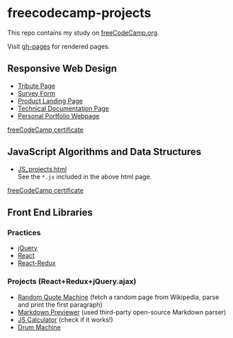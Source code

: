 # freecodecamp-projects

This repo contains my study on [freeCodeCamp.org](https://www.freecodecamp.org). 

Visit [gh-pages](https://xwang233.github.io/freecodecamp-projects/) for rendered pages. 

## Responsive Web Design 

* [Tribute Page](./Responsive_Web_Design/Tribute_Page/index.html)
* [Survey Form](./Responsive_Web_Design/Survey_Form/index.html)
* [Product Landing Page](./Responsive_Web_Design/Product_Landing_Page/index.html)
* [Technical Documentation Page](./Responsive_Web_Design/Technical_Documentation_Page/index.html)
* [Personal Portfolio Webpage](./Responsive_Web_Design/Personal_Portfolio_Webpage/index.html)

[freeCodeCamp certificate](https://www.freecodecamp.org/certification/fcc7e84c35a-05be-40a1-9d37-b731aea8d906/responsive-web-design)

## JavaScript Algorithms and Data Structures

* [JS_projects.html](./JavaScript_Algorithms_and_Data_Structures/js_projects.html)  
See the `*.js` included in the above html page. 

[freeCodeCamp certificate](https://www.freecodecamp.org/certification/fcc7e84c35a-05be-40a1-9d37-b731aea8d906/javascript-algorithms-and-data-structures)

## Front End Libraries

### Practices 

* [jQuery](./Front_End_Libraries/jquery/index.html)
* [React](./Front_End_Libraries/react/index.html)
* [React-Redux](./Front_End_Libraries/react-redux/index.html)

### Projects (React+Redux+jQuery.ajax)
* [Random Quote Machine](./Front_End_Libraries/Projects/Random_Quote_Machine/index.html) (fetch a random page from Wikipedia, parse and print the first paragraph)
* [Markdown Previewer](./Front_End_Libraries/Projects/Markdown_Previewer/index.html) (used third-party open-source Markdown parser)
* [JS Calculator](./Front_End_Libraries/Projects/JS_Calculator/index.html) (check if it works!)
* [Drum Machine](./Front_End_Libraries/Projects/Drum_Machine/index.html) 
